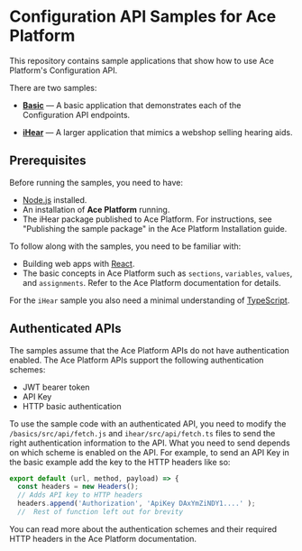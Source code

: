 # Configuration API Samples for Ace Platform

This repository contains sample applications that show how to use Ace Platform's Configuration API.

There are two samples:

- **[Basic](basics/README.md)** — A basic application that demonstrates each of the Configuration API endpoints.

- **[iHear](ihear/README.md)** — A larger application that mimics a webshop selling hearing aids.

## Prerequisites

Before running the samples, you need to have:

- [Node.js](https://nodejs.org/en/) installed.
- An installation of **Ace Platform** running.
- The iHear package published to Ace Platform. For instructions, see "Publishing the sample package" in the Ace Platform Installation guide.

To follow along with the samples, you need to be familiar with:

- Building web apps with [React](https://reactjs.org/).
- The basic concepts in Ace Platform such as `sections`, `variables`, `values`, and `assignments`. Refer to the Ace Platform documentation for details.

For the `iHear` sample you also need a minimal understanding of [TypeScript](https://www.typescriptlang.org/).

## Authenticated APIs

The samples assume that the Ace Platform APIs do not have authentication enabled. The Ace Platform APIs support the following authentication schemes:

- JWT bearer token
- API Key
- HTTP basic authentication

To use the sample code with an authenticated API, you need to modify the `/basics/src/api/fetch.js` and `ihear/src/api/fetch.ts` files to send the right authentication information to the API. What you need to send depends on which scheme is enabled on the API. For example, to send an API Key in the basic example add the key to the HTTP headers like so:

```javascript
export default (url, method, payload) => {
  const headers = new Headers();
  // Adds API key to HTTP headers
  headers.append('Authorization', 'ApiKey DAxYmZiNDY1....' );
  //  Rest of function left out for brevity
```

You can read more about the authentication schemes and their required HTTP headers in the Ace Platform documentation.
